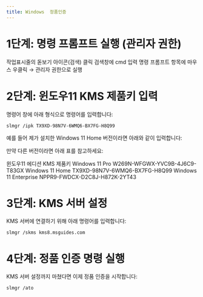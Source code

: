 ```yaml
---
title: Windows  정품인증
---
```


# 1단계: 명령 프롬프트 실행 (관리자 권한)
작업표시줄의 돋보기 아이콘(검색) 클릭
검색창에 cmd 입력
명령 프롬프트 항목에 마우스 우클릭 → 관리자 권한으로 실행

# 2단계: 윈도우11 KMS 제품키 입력
명령어 창에 아래 형식으로 명령어를 입력합니다:
````
slmgr /ipk TX9XD-98N7V-6WMQ6-BX7FG-H8Q99
````
예를 들어 제가 설치한 Windows 11 Home 버전이라면 아래와 같이 입력합니다:

만약 다른 버전이라면 아래 표를 참고하세요:

윈도우11 에디션	KMS 제품키
Windows 11 Pro	W269N-WFGWX-YVC9B-4J6C9-T83GX
Windows 11 Home	TX9XD-98N7V-6WMQ6-BX7FG-H8Q99
Windows 11 Enterprise	NPPR9-FWDCX-D2C8J-H872K-2YT43
# 3단계: KMS 서버 설정
KMS 서버에 연결하기 위해 아래 명령어를 입력합니다:

````
slmgr /skms kms8.msguides.com
````
# 4단계: 정품 인증 명령 실행
KMS 서버 설정까지 마쳤다면 이제 정품 인증을 시작합니다:

````
slmgr /ato
````
